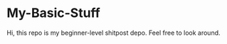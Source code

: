 # My-Basic-Stuff

<p style: color="red">
  Hi, this repo is my beginner-level shitpost depo.
Feel free to look around.
</p>
